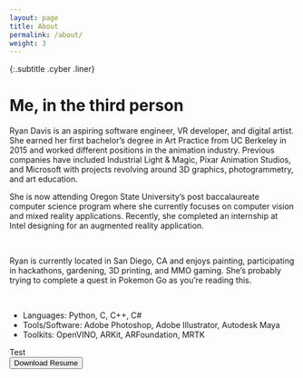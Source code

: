 ```yaml
---
layout: page
title: About
permalink: /about/
weight: 3
---
```


{:.subtitle .cyber .liner}
# Me, in the third person

<div class="pixel-div">
    <p>
        Ryan Davis is an aspiring software engineer, VR developer, and digital artist. She earned her first bachelor’s degree in Art Practice from UC Berkeley in 2015 and worked different positions in the animation industry. Previous companies have included Industrial Light & Magic, Pixar Animation Studios, and Microsoft with projects revolving around 3D graphics, photogrammetry, and art education.
    </p>
    <p>
        She is now attending Oregon State University’s post baccalaureate computer science program where she currently focuses on computer vision and mixed reality applications. Recently, she completed an internship at Intel designing for an augmented reality application.
    </p>
    <br>
    <p>
        Ryan is currently located in San Diego, CA and enjoys painting, participating in hackathons, gardening, 3D printing, and MMO gaming. She’s probably trying to complete a quest in Pokemon Go as you’re reading this.
    </p>
</div>
<br>
<div class="pixel-div flex-container">
    <div class="flex-child vertical-center">
        <ul>
            <li>Languages: Python, C, C++, C#</li>
            <li>Tools/Software: Adobe Photoshop, Adobe Illustrator, Autodesk Maya</li>
            <li>Toolkits: OpenVINO, ARKit, ARFoundation, MRTK</li>
        </ul>
    </div>
    <div class="flex-child vertical-center">
        Test
    </div>
</div>
<div class="flex-container vertical-center">
        <a class="no-underline" href="https://trisol.itch.io/catiators">
            <button class="btn">
            <span class="btn__content">Download Resume</span>
            <span class="btn__glitch"></span>
            </button>
        </a>
</div>